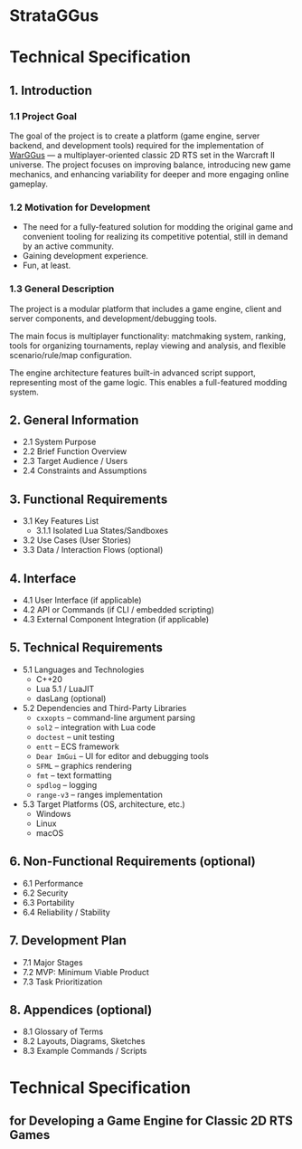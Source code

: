 # StrataGGus
# Technical Specification

## 1. Introduction
### 1.1 Project Goal
The goal of the project is to create a platform (game engine, server backend, and development tools) required for the implementation of [WarGGus]() — a multiplayer-oriented classic 2D RTS set in the Warcraft II universe. The project focuses on improving balance, introducing new game mechanics, and enhancing variability for deeper and more engaging online gameplay.

### 1.2 Motivation for Development
- The need for a fully-featured solution for modding the original game and convenient tooling for realizing its competitive potential, still in demand by an active community.
- Gaining development experience.
- Fun, at least.

### 1.3 General Description
The project is a modular platform that includes a game engine, client and server components, and development/debugging tools.

The main focus is multiplayer functionality: matchmaking system, ranking, tools for organizing tournaments, replay viewing and analysis, and flexible scenario/rule/map configuration.

The engine architecture features built-in advanced script support, representing most of the game logic. This enables a full-featured modding system.

## 2. General Information
- 2.1 System Purpose
- 2.2 Brief Function Overview
- 2.3 Target Audience / Users
- 2.4 Constraints and Assumptions

## 3. Functional Requirements
- 3.1 Key Features List
    - 3.1.1 Isolated Lua States/Sandboxes
- 3.2 Use Cases (User Stories)
- 3.3 Data / Interaction Flows (optional)

## 4. Interface
- 4.1 User Interface (if applicable)
- 4.2 API or Commands (if CLI / embedded scripting)
- 4.3 External Component Integration (if applicable)

## 5. Technical Requirements
- 5.1 Languages and Technologies
    * C++20
    * Lua 5.1 / LuaJIT
    * dasLang (optional)
- 5.2 Dependencies and Third-Party Libraries
    * `cxxopts` – command-line argument parsing
    * `sol2` – integration with Lua code
    * `doctest` – unit testing
    * `entt` – ECS framework
    * `Dear ImGui` – UI for editor and debugging tools
    * `SFML` – graphics rendering
    * `fmt` – text formatting
    * `spdlog` – logging
    * `range-v3` – ranges implementation
- 5.3 Target Platforms (OS, architecture, etc.)
    * Windows
    * Linux
    * macOS

## 6. Non-Functional Requirements (optional)
- 6.1 Performance
- 6.2 Security
- 6.3 Portability
- 6.4 Reliability / Stability

## 7. Development Plan
- 7.1 Major Stages
- 7.2 MVP: Minimum Viable Product
- 7.3 Task Prioritization

## 8. Appendices (optional)
- 8.1 Glossary of Terms
- 8.2 Layouts, Diagrams, Sketches
- 8.3 Example Commands / Scripts

# Technical Specification
## for Developing a Game Engine for Classic 2D RTS Games

